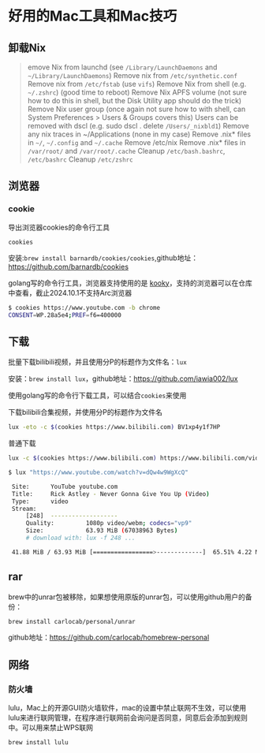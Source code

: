 # 好用的Mac工具和Mac技巧

## 卸载Nix

>emove Nix from launchd (see `/Library/LaunchDaemons` and `~/Library/LaunchDaemons`)
>Remove nix from `/etc/synthetic.conf`
>Remove nix from `/etc/fstab` (use `vifs`)
>Remove Nix from shell (e.g. `~/.zshrc`)
>(good time to reboot)
>Remove Nix APFS volume (not sure how to do this in shell, but the Disk Utility app should do the trick)
>Remove Nix user group (once again not sure how to with shell, can System Preferences > Users & Groups covers this)
>Users can be removed with dscl (e.g. sudo dscl . delete `/Users/_nixbld1`)
>Remove any nix traces in ~/Applications (none in my case)
>Remove .nix* files in `~/`, `~/.config` and `~/.cache`
>Remove /etc/nix
>Remove .nix* files in `/var/root/` and `/var/root/.cache`
>Cleanup `/etc/bash.bashrc`, `/etc/bashrc`
>Cleanup `/etc/zshrc`

## 浏览器

### cookie

导出浏览器cookies的命令行工具

`cookies`

安装:`brew install barnardb/cookies/cookies`,github地址：https://github.com/barnardb/cookies

golang写的命令行工具，浏览器支持使用的是 [kooky](https://github.com/zellyn/kooky)，支持的浏览器可以在仓库中查看，截止2024.10.1不支持Arc浏览器


```bash
$ cookies https://www.youtube.com -b chrome
CONSENT=WP.28a5e4;PREF=f6=400000
```

## 下载

批量下载bilibili视频，并且使用分P的标题作为文件名：`lux`

安装：`brew install lux`，github地址：https://github.com/iawia002/lux

使用golang写的命令行下载工具，可以结合`cookies`来使用

下载bilibili合集视频，并使用分P的标题作为文件名

```bash
lux -eto -c $(cookies https://www.bilibili.com) BV1xp4y1f7HP
```

普通下载

```bash
lux -c $(cookies https://www.bilibili.com) https://www.bilibili.com/video/BV1X5tSe9EDg
```

```bash
$ lux "https://www.youtube.com/watch?v=dQw4w9WgXcQ"

 Site:      YouTube youtube.com
 Title:     Rick Astley - Never Gonna Give You Up (Video)
 Type:      video
 Stream:
     [248]  -------------------
     Quality:         1080p video/webm; codecs="vp9"
     Size:            63.93 MiB (67038963 Bytes)
     # download with: lux -f 248 ...

 41.88 MiB / 63.93 MiB [=================>-------------]  65.51% 4.22 MiB/s 00m05s
```

## rar

brew中的unrar包被移除，如果想使用原版的unrar包，可以使用github用户的备份：

```bash
brew install carlocab/personal/unrar
```

github地址：https://github.com/carlocab/homebrew-personal


## 网络

### 防火墙

lulu，Mac上的开源GUI防火墙软件，mac的设置中禁止联网不生效，可以使用lulu来进行联网管理，在程序进行联网前会询问是否同意，同意后会添加到规则中。可以用来禁止WPS联网

```bash
brew install lulu
```

